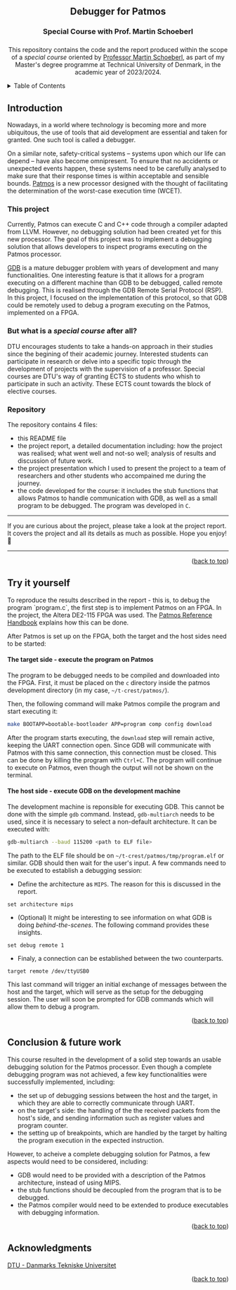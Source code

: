 <div id="readme-top"></div>


<!-- PROJECT LOGO 
<br />
<div align="center">
  <a href="https://github.com/github_username/repo_name">
    <img src="images/logo.png" alt="Logo" width="80" height="80">
  </a>
  -->

<div align="center">

<h2 align="center">Debugger for Patmos
</h2>

<h3 align="center">Special Course with Prof. Martin Schoeberl</h3>
<h3 align="center"></h3>

  <p align="center">
    This repository contains the code and the report produced within the scope of a <i>special course</i> oriented by <a href="https://orbit.dtu.dk/en/persons/martin-sch%C3%B6berl">Professor Martin Schoeberl</a>, as part of my Master's degree programme at Technical University of Denmark, in the academic year of 2023/2024.
  </p>
</div>

<div align="center" highlight="blue">

</div>


<!-- TABLE OF CONTENTS -->
<details>
  <summary>Table of Contents</summary>
  <ol>
    <li><a href="#introduction">Introduction</a>
      <ol>
        <li><a href="#this-project">This project</a>
        <li><a href="#special-course">But what is a <i>special course</i> after all?</a>
        <li><a href="#repository">Repository</a>
      </ol>
    </li>
    <li><a href="#try_it_on_your_machine">(don't) Try it on your machine</a></li>
    <li><a href="#conclusion">Conclusion & future work</a></li>
    <li><a href="#acknowledgments">Acknowledgments</a></li>
  </ol>
</details>


<!-- ABOUT THE PROJECT -->
<!-- ## About The Project -->

<h2 id="introduction">Introduction</h2>

Nowadays, in a world where technology is becoming more and more ubiquitous, the use of tools that aid development are essential and taken for granted. One such tool is called a debugger.

On a similar note, safety-critical systems – systems upon which our life can depend – have also become omnipresent. To ensure that no accidents or unexpected events happen, these systems need to be carefully analysed to make sure that their response times is within acceptable and sensible bounds. <a href="http://patmos.compute.dtu.dk/">Patmos</a> is a new processor designed with the thought of facilitating the determination of the worst-case execution time (WCET).


<h3 id="this-project">This project</h3>

Currently, Patmos can execute C and C++ code through a compiler adapted from LLVM. However, no debugging solution had been created yet for this new processor. The goal of this project was to implement a debugging solution that allows developers to inspect programs executing on the Patmos processor.


<a href="https://www.sourceware.org/gdb/">GDB</a> is a mature debugger problem with years of development and many functionalities. One interesting feature is that it allows for a program executing on a different machine than GDB to be debugged, called remote debugging. This is realised through the GDB Remote Serial Protocol (RSP). In this project, I focused on the implementation of this protocol, so that GDB could be remotely used to debug a program executing on the Patmos, implemented on a FPGA.


<h3 id="special-course">But what is a <i>special course</i> after all?</h3>
DTU encourages students to take a hands-on approach in their studies since the begining of their academic journey. Interested students can participate in research or delve into a specific topic through the development of projects with the supervision of a professor. Special courses are DTU's way of granting ECTS to students who whish to participate in such an activity. These ECTS count towards the block of elective courses.

<h3 id="repository">Repository</h3>
The repository contains 4 files:

- this README file
- the project report, a detailed documentation including: how the project was realised; what went well and not-so well; analysis of results and discussion of future work.
- the project presentation which I used to present the project to a team of researchers and other students who accompained me during the journey.
- the code developed for the course: it includes the stub functions that allows Patmos to handle communication with GDB, as well as a small program to be debugged. The program was developed in `C`.


---

If you are curious about the project, please take a look at the project report. It covers the project and all its details as much as possible. Hope you enjoy! :sunflower:

---

<p align="right">(<a href="#readme-top">back to top</a>)</p>


<!-- GETTING STARTED -->
<h2 id="try_it_on_your_machine">Try it yourself</h2>
To reproduce the results described in the report - this is, to debug the program `program.c`, the first step is to implement Patmos on an FPGA. In the project, the Altera DE2-115 FPGA was used. The <a href="http://patmos.compute.dtu.dk/patmos_handbook.pdf">Patmos Reference Handbook</a> explains how this can be done.


After Patmos is set up on the FPGA, both the target and the host sides need to be started:

<h4>The target side - execute the program on Patmos</h4>

The program to be debugged needs to be compiled and downloaded into the FPGA. First, it must be placed on the `c` directory inside the patmos development directory (in my case, `~/t-crest/patmos/`).

Then, the following command will make Patmos compile the program and start executing it:
```bash
make BOOTAPP=bootable-bootloader APP=program comp config download
``` 
After the program starts executing, the `download` step will remain active, keeping the UART connection open. Since GDB will communicate with Patmos with this same connection, this connection must be closed. This can be done by killing the program with `Ctrl+C`. The program will continue to execute on Patmos, even though the output will not be shown on the terminal.

<h4>The host side - execute GDB on the development machine</h4>

The development machine is reponsible for executing GDB. This cannot be done with the simple `gdb` command. Instead, `gdb-multiarch` needs to be used, since it is necessary to select a non-default architecture. It can be executed with:
```bash
gdb-multiarch --baud 115200 <path to ELF file>
```
The path to the ELF file should be on `~/t-crest/patmos/tmp/program.elf` or similar. GDB should then wait for the user's input. A few commands need to be executed to establish a debugging session:
- Define the architecture as `MIPS`. The reason for this is discussed in the report.
```gdb 
set architecture mips
```
- (Optional) It might be interesting to see information on what GDB is doing <i>behind-the-scenes</i>. The following command provides these insights.
```gdb
set debug remote 1
```
- Finaly, a connection can be established between the two counterparts.
```gdb
target remote /dev/ttyUSB0
```

This last command will trigger an initial exchange of messages between the host and the target, which will serve as the setup for the debugging session. The user will soon be prompted for GDB commands which will allow them to debug a program.

<p align="right">(<a href="#readme-top">back to top</a>)</p>


<!-- GENERAL CONCLUSION -->
<h2 id="conclusion">Conclusion & future work</h2>

This course resulted in the development of a solid step towards an usable debugging solution for the Patmos processor. Even though a complete debugging program was not achieved, a few key functionalities were successfully implemented, including:
- the set up of debugging sessions between the host and the target, in which they are able to correctly communicate through UART.
- on the target's side: the handling of the the received packets from the host's side, and sending information such as register values and program counter.
- the setting up of breakpoints, which are handled by the target by halting the program execution in the expected instruction.

However, to acheive a complete debugging solution for Patmos, a few aspects would need to be considered, including:
- GDB would need to be provided with a description of the Patmos architecture, instead of using MIPS.
- the stub functions should be decoupled from the program that is to be debugged.
- the Patmos compiler would need to be extended to produce executables with debugging information.


<p align="right">(<a href="#readme-top">back to top</a>)</p>

<!-- ACKNOWLEDGMENTS -->
<h2 id="acknowledgments">Acknowledgments</h2>

[DTU - Danmarks Tekniske Universitet](https://www.dtu.dk/)

<p align="right">(<a href="#readme-top">back to top</a>)</p>



<!-- MARKDOWN LINKS & IMAGES -->
<!-- https://www.markdownguide.org/basic-syntax/#reference-style-links -->

[forks-shield]: https://img.shields.io/github/forks/immarianaas/c-quiz-language.svg?style=for-the-badge
[forks-url]: https://github.com/immarianaas/c-quiz-language/network/members

[stars-shield]: https://img.shields.io/github/stars/immarianaas/c-quiz-language.svg?style=for-the-badge
[stars-url]: https://github.com/immarianaas/c-quiz-language/stargazers

[issues-shield]: https://img.shields.io/github/issues/immarianaas/c-quiz-language.svg?style=for-the-badge
[issues-url]: https://github.com/immarianaas/c-quiz-language/issues

[license-shield]: https://img.shields.io/github/license/immarianaas/c-quiz-language.svg?style=for-the-badge
[license-url]: https://github.com/immarianaas/c-quiz-language/blob/master/LICENSE





<!-- group member list -->

[linkedin-shield]: https://img.shields.io/badge/--black.svg?style=for-the-badge&logo=linkedin&colorB=0e76a8

<!-- mariana -->
[mariana-github-shield]: https://img.shields.io/badge/-Mariana-black.svg?style=for-the-badge&logo=github&colorB=555
[mariana-github-url]: https://github.com/immarianaas

<!-- arianna -->
[arianna-github-shield]: https://img.shields.io/badge/-Arianna-black.svg?style=for-the-badge&logo=github&colorB=555
[arianna-github-url]: https://github.com/AriannaBi

<!-- kajsa -->
[kajsa-github-shield]: https://img.shields.io/badge/-kajsa-black.svg?style=for-the-badge&logo=github&colorB=555
[kajsa-github-url]: https://github.com/KajsaAviaja


<!-- kári -->
[kari-github-shield]: https://img.shields.io/badge/-kári-black.svg?style=for-the-badge&logo=github&colorB=555
[kari-github-url]: https://github.com/Karisv



<!-- end membros -->



[Python-logo]: https://img.shields.io/badge/Python-306998?style=for-the-badge&amp;logo=python&amp;logoColor=white
[Python-url]: https://python.org



[antlr-shield]: https://img.shields.io/badge/ANTLR4-EF3225?style=for-the-badge
[antlr-url]: https://www.antlr.org/

[java-shield]: https://img.shields.io/badge/Java-007CBD?style=for-the-badge
[java-url]: https://www.java.com/

[example-shield]: https://img.shields.io/badge/Bootstrap-563D7C?style=for-the-badge&logo=bootstrap&logoColor=white
[example-url]: https://getbootstrap.com/
